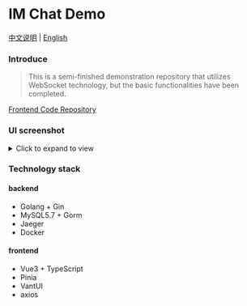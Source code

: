 # IM Chat Demo

[中文说明](./README-zh.md) | [English](./README.md)

### Introduce

> This is a semi-finished demonstration repository that utilizes WebSocket technology, but the basic functionalities have been completed.

[Frontend Code Repository](https://github.com/wxy2077/im_chat)

### UI screenshot

<details>
<summary>Click to expand to view</summary>

![chat-list](./img/chat-list.png) ![chat](./img/chat.png) ![friend](./img/friend.png) 

![user-profile](./img/user-profile.png) ![myself](./img/myself.png)

</details>

### Technology stack

#### backend
- Golang + Gin
- MySQL5.7 + Gorm
- Jaeger
- Docker
#### frontend
- Vue3 + TypeScript
- Pinia
- VantUI
- axios